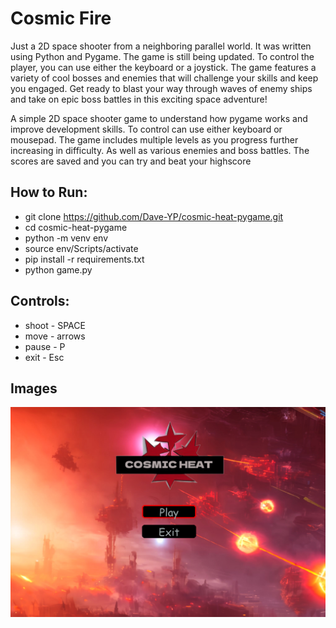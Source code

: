 # Cosmic Fire
Just a 2D space shooter from a neighboring parallel world. It was written using Python and Pygame. The game is still being updated. To control the player, you can use either the keyboard or a joystick. The game features a variety of cool bosses and enemies that will challenge your skills and keep you engaged. Get ready to blast your way through waves of enemy ships and take on epic boss battles in this exciting space adventure!

A simple 2D space shooter game to understand how pygame works and improve development skills. To control can use either keyboard or mousepad. The game includes multiple levels as you progress further increasing in difficulty. As well as various enemies and boss battles. The scores are saved and you can try and beat your highscore

## How to Run:
 - git clone https://github.com/Dave-YP/cosmic-heat-pygame.git
 - cd cosmic-heat-pygame
 - python -m venv env
 - source env/Scripts/activate
 - pip install -r requirements.txt
 - python game.py

 ## Controls:
 - shoot - SPACE
 - move - arrows
 - pause - P
 - exit - Esc



## Images
![alt text](images/l.png "Cosmic Heat")

